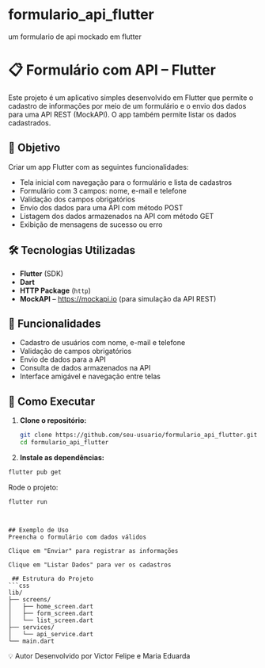 # formulario_api_flutter
um formulario de api mockado em flutter

# 📋 Formulário com API – Flutter

Este projeto é um aplicativo simples desenvolvido em Flutter que permite o cadastro de informações por meio de um formulário e o envio dos dados para uma API REST (MockAPI). O app também permite listar os dados cadastrados.

## 🎯 Objetivo

Criar um app Flutter com as seguintes funcionalidades:

- Tela inicial com navegação para o formulário e lista de cadastros
- Formulário com 3 campos: nome, e-mail e telefone
- Validação dos campos obrigatórios
- Envio dos dados para uma API com método POST
- Listagem dos dados armazenados na API com método GET
- Exibição de mensagens de sucesso ou erro

## 🛠 Tecnologias Utilizadas

- **Flutter** (SDK)
- **Dart**
- **HTTP Package** (`http`)
- **MockAPI** – https://mockapi.io (para simulação da API REST)

## 📱 Funcionalidades

- Cadastro de usuários com nome, e-mail e telefone
- Validação de campos obrigatórios
- Envio de dados para a API
- Consulta de dados armazenados na API
- Interface amigável e navegação entre telas

## 🚀 Como Executar

1. **Clone o repositório:**
   ```bash
   git clone https://github.com/seu-usuario/formulario_api_flutter.git
   cd formulario_api_flutter

2. **Instale as dependências:**
```bash
flutter pub get
```

Rode o projeto:

```bash
flutter run
```
```


## Exemplo de Uso
Preencha o formulário com dados válidos

Clique em "Enviar" para registrar as informações

Clique em "Listar Dados" para ver os cadastros

 ## Estrutura do Projeto
```css
lib/
├── screens/
│   ├── home_screen.dart
│   ├── form_screen.dart
│   └── list_screen.dart
├── services/
│   └── api_service.dart
└── main.dart
```

💡 Autor
Desenvolvido por Victor Felipe e Maria Eduarda